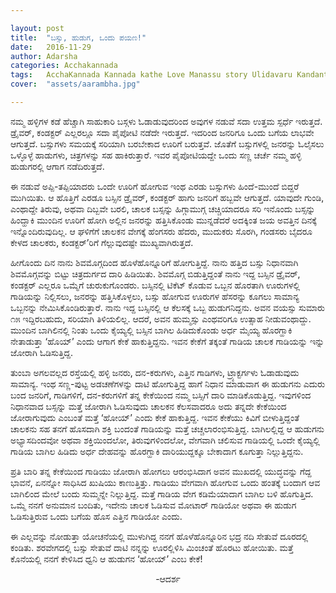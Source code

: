 ```yaml
---

layout: post
title:  "ಬಸ್ಸು, ಹುಡುಗ, ಒಂದು ಪಯಣ!"
date:   2016-11-29
author: Adarsha
categories: Acchakannada
tags:	AcchaKannada Kannada kathe Love Manassu story Ulidavaru Kandante village 
cover:  "assets/aarambha.jpg"

---
```




ನಮ್ಮ ಹಳ್ಳಿಗಳ ಕಡೆ ಹೆಚ್ಚಾಗಿ ಸಾಹುಕಾರಿ ಬಸ್ಗಳು ಓಡಾಡುವುದರಿಂದ ಅವುಗಳ ನಡುವೆ ಸದಾ ಉತ್ತಮ ಸ್ಪರ್ಧೆ ಇರುತ್ತದೆ. ಡ್ರೈವರ್, ಕಂಡಕ್ಟರ್ ಎಲ್ಲರಲ್ಲೂ ಸದಾ ಪೈಪೋಟಿ ನಡೆದೇ ಇರುತ್ತದೆ. ಇದರಿಂದ ಜನರಿಗೂ ಒಂದು ಬಗೆಯ ಲಾಭವೇ ಆಗುತ್ತದೆ. ಬಸ್ಸುಗಳು ಸಮಯಕ್ಕೆ ಸರಿಯಾಗಿ ಬರಬೇಕಾದ ಊರಿಗೆ ಬರುತ್ತವೆ. ಜೊತೆಗೆ ಬಸ್ಸುಗಳಲ್ಲಿ ಜನರನ್ನು ಓಲೈಸಲು ಒಳ್ಳೊಳ್ಳೆ ಹಾಡುಗಳು, ಚಿತ್ರಗಳನ್ನು ಸಹ ಹಾಕಿರುತ್ತಾರೆ. ಇವರ ಪೈಪೋಟಿಯದ್ದೇ ಒಂದು ಸಣ್ಣ ಚರ್ಚೆ ನಮ್ಮ ಹಳ್ಳಿ ಹುಡುಗರಲ್ಲಿ ಆಗಾಗ ನಡೆದಿರುತ್ತದೆ.

ಈ ನಡುವೆ ಅಪ್ಪಿ-ತಪ್ಪಿಯಾದರು ಒಂದೇ ಊರಿಗೆ ಹೋಗುವ ಇಂಥ ಎರಡು ಬಸ್ಸುಗಳು ಹಿಂದೆ-ಮುಂದೆ ಬಿದ್ದರೆ ಮುಗಿಯಿತು. ಆ ಹೊತ್ತಿಗೆ ಎರಡೂ ಬಸ್ಸಿನ ಡ್ರೈವರ್, ಕಂಡಕ್ಟರ್ ಹಾಗು ಜನರಿಗೆ ಹಬ್ಬವೇ ಆಗುತ್ತದೆ. ಯಾವುದೇ ಗುಂಡಿ, ಎಂಥಾದ್ದೇ ತಿರುವು, ಅಥವಾ ದಿಬ್ಬವೇ ಬರಲಿ, ಚಾಲಕ ಬಸ್ಸನ್ನು ಹಿಗ್ಗಾಮುಗ್ಗ ಚಚ್ಚಿಯಾದರೂ ಸರಿ ಇನೊಂದು ಬಸ್ಸನ್ನು ಹಿಂದ್ಹಾಕಿ ಮುಂದಿನ ಊರಿಗೆ ಹೋಗಿ ಅಲ್ಲಿನ ಜನರನ್ನು ಹತ್ತಿಸಿಕೊಂಡು ಮುನ್ನಡೆದರೆ ಅದಕ್ಕಿಂತ ಜಯ ಅವತ್ತಿನ ದಿನಕ್ಕೆ ಇನ್ನೊಂದಿರುವುದಿಲ್ಲ. ಆ ಘಳಿಗೆಗೆ ಚಾಲಕನ ವೇಗಕ್ಕೆ ಹೆಂಗಸರು ಹೆದರು, ಮುದುಕರು ಸೊರಗಿ, ಗಂಡಸರು ಬೈದರೂ ಕೇಳದ ಚಾಲಕರು, ಕಂಡಕ್ಟರ್’ರಿಗೆ ಗೆಲ್ಲುವುದಷ್ಟೇ ಮುಖ್ಯವಾಗಿರುತ್ತದೆ.

ಹೀಗೊಂದು ದಿನ ನಾನು ಶಿವಮೊಗ್ಗದಿಂದ ಹೊಳೆಹೊನ್ನೂರಿಗೆ ಹೋಗುತ್ತಿದ್ದೆ. ನಾನು ಹತ್ತಿದ ಬಸ್ಸು ನಿಧಾನವಾಗಿ ಶಿವಮೊಗ್ಗವನ್ನು ಬಿಟ್ಟು ಚಿತ್ರದುರ್ಗದ ದಾರಿ ಹಿಡಿಯಿತು. ಶಿವಮೊಗ್ಗ ಬಿಡುತ್ತಿದ್ದಂತೆ ನಾನು ಇದ್ದ ಬಸ್ಸಿನ ಡ್ರೈವರ್, ಕಂಡಕ್ಟರ್ ಎಲ್ಲರೂ ಒಮ್ಮೆಗೆ ಚುರುಕುಗೊಂಡರು. ಬಸ್ಸಿನಲ್ಲಿ ಟಿಕೆಟ್ ಕೊಡುವ ಒಬ್ಬನ ಹೊರತಾಗಿ ಊರುಗಳಲ್ಲಿ ಗಾಡಿಯನ್ನು ನಿಲ್ಲಿಸಲು, ಜನರನ್ನು ಹತ್ತಿಸಿಕೊಳ್ಳಲು, ಬಸ್ಸು ಹೋಗುವ ಊರುಗಳ ಹೆಸರನ್ನು ಕೂಗಲು ಸಾಮಾನ್ಯ ಒಬ್ಬನನ್ನು ನೇಮಿಸಿಕೊಂಡಿರುತ್ತಾರೆ. ನಾನು ಇದ್ದ ಬಸ್ಸಿನಲ್ಲಿ ಆ ಕೆಲಸಕ್ಕೆ ಒಬ್ಬ ಹುಡುಗನಿದ್ದನು. ಅವನ ವಯಸ್ಸು ಸುಮಾರು ೧೫ ಇದ್ದಿರಬಹುದು, ಸರಿಯಾಗಿ ತಿಳಿಯಲಿಲ್ಲ. ಆದರೆ, ಅವನ ಹುಮ್ಮಸ್ಸು ಎಂಥವರಿಗೂ ಉತ್ಸಾಹ ನೀಡುವಂಥಾದ್ದು. ಮುಂದಿನ ಬಾಗಿಲಿನಲ್ಲಿ ನಿಂತು ಒಂದು ಕೈಯ್ಯಲ್ಲಿ ಬಸ್ಸಿನ ಬಾಗಿಲ ಹಿಡಿದುಕೊಂಡು ಅರ್ಧ ಮೈಯ್ಯ ಹೊರಗ್ಹಾಕಿ ನೇತಾಡುತ್ತಾ ‘ಹೊಯ್’ ಎಂದು ಆಗಾಗ ಕೇಕೆ ಹಾಕುತ್ತಿದ್ದನು. ಇವನ ಕೇಕೆಗೆ ತಕ್ಕಂತೆ ಗಾಡಿಯ ಚಾಲಕ ಗಾಡಿಯನ್ನು ಇನ್ನು ಜೋರಾಗಿ ಓಡಿಸುತ್ತಿದ್ದ.

ತುಂಬಾ ಅಗಲವಲ್ಲದ ರಸ್ತೆಯಲ್ಲಿ ಹಳ್ಳಿ ಜನರು, ದನ-ಕರುಗಳು, ಎತ್ತಿನ ಗಾಡಿಗಳು, ಟ್ರ್ಯಾಕ್ಟರ್ಗಳು ಓಡಾಡುವುದು ಸಾಮಾನ್ಯ. ಇಂಥ ಸಣ್ಣ-ಪುಟ್ಟ ಅಡಚಣೆಗಳನ್ನು ದಾಟಿ ಹೋಗುತ್ತಿದ್ದ ಹಾಗೆ ನಿಧಾನ ಮಾಡುವಾಗ ಈ ಹುಡುಗನು ಎದುರು ಬಂದ ಜನರಿಗೆ, ಗಾಡಿಗಳಿಗೆ, ದನ-ಕರುಗಳಿಗೆ ತನ್ನ ಕೇಕೆಯಿಂದ ನಮ್ಮ ಬಸ್ಸಿಗೆ ದಾರಿ ಮಾಡಿಕೊಡುತ್ತಿದ್ದ. ಇವುಗಳಿಂದ ನಿಧಾನವಾದ ಬಸ್ಸನ್ನು ಮತ್ತೆ ಜೋರಾಗಿ ಓಡಿಸುವುದು ಚಾಲಕನ ಕೆಲಸವಾದರೂ ಅದು ತನ್ನದೇ ಕೇಕೆಯಿಂದ ಜೋರಾಗುವುದು ಎಂಬಂತೆ ಮತ್ತೆ ‘ಹೋಯ್’ ಎಂದು ಕೇಕೆ ಹಾಕುತ್ತಿದ್ದ. ಇವನ ಕೇಕೆಯು ಕಿವಿಗೆ ಬೀಳುತ್ತಿದ್ದಂತೆ ಚಾಲಕನು ಸಹ ತನಗೆ ಹೊಸದಾಗಿ ಶಕ್ತಿ ಬಂದಂತೆ ಗಾಡಿಯನ್ನು ಮತ್ತೆ ಚಚ್ಚಲಾರಂಭಿಸುತ್ತಿದ್ದ. ಬಾಗಿಲಲ್ಲಿದ್ದ ಆ ಹುಡುಗನು ಅಭ್ಯಾಸದಿಂದವೋ ಅಥವಾ ಶಕ್ತಿಯಿಂದಲೋ, ತಿರುವುಗಳಿಂದಲೋ, ವೇಗವಾಗಿ ಚಲಿಸುವ ಗಾಡಿಯಲ್ಲಿ ಒಂದೇ ಕೈಯ್ಯಲ್ಲಿ ಗಾಡಿಯ ಬಾಗಿಲ ಹಿಡಿದು ಅರ್ಧ ದೇಹವನ್ನು ಹೊರಗ್ಹಾಕಿ ದಾರಿಯುದ್ದಕ್ಕೂ ಬೇಕಾದಾಗ ಕೂಗುತ್ತಾ ನಿಲ್ಲುತ್ತಿದ್ದನು.

ಪ್ರತಿ ಬಾರಿ ತನ್ನ ಕೇಕೆಯಿಂದ ಗಾಡಿಯು ಜೋರಾಗಿ ಹೋಗಲು  ಆರಂಭಿಸಿದಾಗ ಅವನ ಮುಖದಲ್ಲಿ ಯುದ್ಧವನ್ನು ಗೆದ್ದ ಭಾವನೆ, ಏನನ್ನೋ ಸಾಧಿಸಿದ ಖುಷಿಯು ಕಾಣುತ್ತಿತ್ತು. ಗಾಡಿಯು ವೇಗವಾಗಿ ಹೋಗುವ ಒಂದು ಹಂತಕ್ಕೆ ಬಂದಾಗ ಆವ ಬಾಗಿಲಿಂದ ಮೇಲೆ ಬಂದು ಸುಮ್ಮನ್ನೇ ನಿಲ್ಲುತ್ತಿದ್ದ. ಮತ್ತೆ ಗಾಡಿಯ ವೇಗ ಕಡಿಮೆಯಾದಾಗ ಬಾಗಿಲ ಬಳಿ ಹೊಗುತ್ತಿದ. ಒಮ್ಮೆ ನನಗೆ ಅನುಮಾನ ಬಂದಿತು, ಇದೇನು ಚಾಲಕ ಓಡಿಸುವ ಮೋಟಾರ್ ಗಾಡಿಯೋ ಅಥವಾ ಈ ಹುಡುಗ ಓಡಿಸುತ್ತಿರುವ ಒಂದು ಬಗೆಯ ಹೊಸ ಎತ್ತಿನ ಗಾಡಿಯೋ ಎಂದು.

ಈ ಎಲ್ಲವನ್ನು ನೋಡುತ್ತಾ ಯೋಚನೆಯಲ್ಲಿ ಮುಳುಗಿದ್ದ ನನಗೆ ಹೊಳೆಹೊನ್ನೂರಿನ ಭದ್ರ ನದಿ ಸೇತುವೆ ದೂರದಲ್ಲಿ ಕಂಡಿತು. ಶರವೇಗದಲ್ಲಿ ಬಸ್ಸು ಸೇತುವೆ ದಾಟಿ ನನ್ನನ್ನು ಊರಲ್ಲಿಳಿಸಿ ಮಿಂಚಂತೆ ಹೊರಟು ಹೋಯಿತು. ಮತ್ತೆ ಕೊನೆಯಲ್ಲಿ ನನಗೆ ಕೇಳಿಸಿದ ಧ್ವನಿ ಆ ಹುಡುಗನ ‘ಹೋಯ್’ ಎಂಬ ಕೇಕೆ!

<p align ="center">-ಆದರ್ಶ</p>
